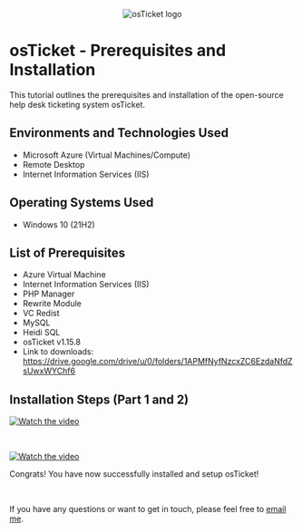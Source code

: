 

<p align="center">
<img src="https://i.imgur.com/Clzj7Xs.png" alt="osTicket logo"/>
</p>

<h1>osTicket - Prerequisites and Installation</h1>
This tutorial outlines the prerequisites and installation of the open-source help desk ticketing system osTicket.<br />



<h2>Environments and Technologies Used</h2>

- Microsoft Azure (Virtual Machines/Compute)
- Remote Desktop
- Internet Information Services (IIS)

<h2>Operating Systems Used </h2>

- Windows 10</b> (21H2)

<h2>List of Prerequisites</h2>

- Azure Virtual Machine
- Internet Information Services (IIS)
- PHP Manager
- Rewrite Module
- VC Redist
- MySQL
- Heidi SQL
- osTicket v1.15.8
- Link to downloads: https://drive.google.com/drive/u/0/folders/1APMfNyfNzcxZC6EzdaNfdZsUwxWYChf6


<h2>Installation Steps (Part 1 and 2)</h2>

[![Watch the video](https://i.imgur.com/oVRIlRo.jpg)](https://www.youtube.com/watch?v=WjkpAnz9OWU)

</p>
<br />

[![Watch the video](https://i.imgur.com/b88IYIV.png)](https://youtu.be/OcwVTdWO6nM)
  
  Congrats! You have now successfully installed and setup osTicket!
  
  <p align="center">
<br />
<p>If you have any questions or want to get in touch, please feel free to <a href="mailto:taylorramble@outlook.com">email me</a>.</p>


</p>

